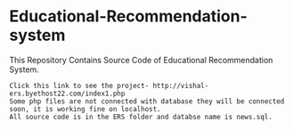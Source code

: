 Educational-Recommendation-system
=================================

This Repository Contains Source Code of Educational Recommendation System.

    Click this link to see the project- http://vishal-ers.byethost22.com/index1.php
    Some php files are not connected with database they will be connected soon, it is working fine on localhost.
    All source code is in the ERS folder and databse name is news.sql.
